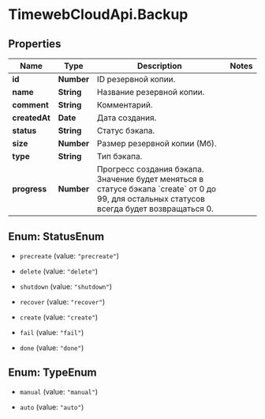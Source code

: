 # TimewebCloudApi.Backup

## Properties

Name | Type | Description | Notes
------------ | ------------- | ------------- | -------------
**id** | **Number** | ID резервной копии. | 
**name** | **String** | Название резервной копии. | 
**comment** | **String** | Комментарий. | 
**createdAt** | **Date** | Дата создания. | 
**status** | **String** | Статус бэкапа. | 
**size** | **Number** | Размер резервной копии (Мб). | 
**type** | **String** | Тип бэкапа. | 
**progress** | **Number** | Прогресс создания бэкапа. Значение будет меняться в статусе бэкапа &#x60;create&#x60; от 0 до 99, для остальных статусов всегда будет возвращаться 0. | 



## Enum: StatusEnum


* `precreate` (value: `"precreate"`)

* `delete` (value: `"delete"`)

* `shutdown` (value: `"shutdown"`)

* `recover` (value: `"recover"`)

* `create` (value: `"create"`)

* `fail` (value: `"fail"`)

* `done` (value: `"done"`)





## Enum: TypeEnum


* `manual` (value: `"manual"`)

* `auto` (value: `"auto"`)




